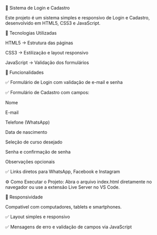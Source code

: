 🔐 Sistema de Login e Cadastro

Este projeto é um sistema simples e responsivo de Login e Cadastro, desenvolvido em HTML5, CSS3 e JavaScript.

🚀 Tecnologias Utilizadas

HTML5 → Estrutura das páginas

CSS3 → Estilização e layout responsivo

JavaScript → Validação dos formulários

🎨 Funcionalidades

✅ Formulário de Login com validação de e-mail e senha

✅ Formulário de Cadastro com campos:

Nome

E-mail

Telefone (WhatsApp)

Data de nascimento

Seleção de curso desejado

Senha e confirmação de senha

Observações opcionais

✅ Links diretos para WhatsApp, Facebook e Instagram

⚙️ Como Executar o Projeto:
Abra o arquivo index.html diretamente no navegador ou use a extensão Live Server no VS Code.

📱 Responsividade

Compatível com computadores, tablets e smartphones.

✅ Layout simples e responsivo

✅ Mensagens de erro e validação de campos via JavaScript
